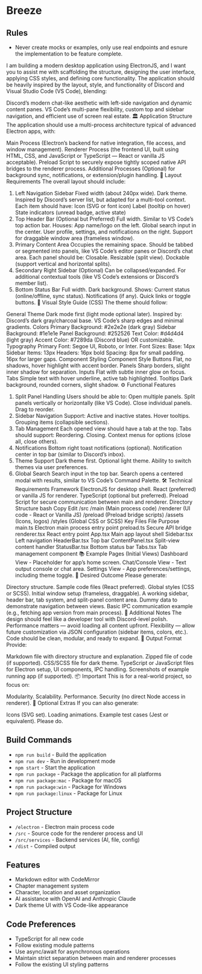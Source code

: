 # Breeze

## Rules
- Never create mocks or examples, only use real endpoints and esnure the implementation to be feature complete.

I am building a modern desktop application using ElectronJS, and I want you to assist me with scaffolding the structure, designing the user interface, applying CSS styles, and defining core functionality. The application should be heavily inspired by the layout, style, and functionality of Discord and Visual Studio Code (VS Code), blending:

Discord’s modern chat-like aesthetic with left-side navigation and dynamic content panes.
VS Code’s multi-pane flexibility, custom top and sidebar navigation, and efficient use of screen real estate.
🏛️ Application Structure
The application should use a multi-process architecture typical of advanced Electron apps, with:

Main Process (Electron’s backend for native integration, file access, and window management).
Renderer Process (the frontend UI, built using HTML, CSS, and JavaScript or TypeScript — React or vanilla JS acceptable).
Preload Script to securely expose tightly scoped native API bridges to the renderer process.
Additional Processes (Optional) for background sync, notifications, or extension/plugin handling.
📐 Layout Requirements
The overall layout should include:

1. Left Navigation Sidebar
Fixed width (about 240px wide).
Dark theme.
Inspired by Discord’s server list, but adapted for a multi-tool context.
Each item should have:
Icon (SVG or font icon)
Label (tooltip on hover)
State indicators (unread badge, active state)
2. Top Header Bar (Optional but Preferred)
Full width.
Similar to VS Code’s top action bar.
Houses:
App name/logo on the left.
Global search input in the center.
User profile, settings, and notifications on the right.
Support for draggable window area (frameless window).
3. Primary Content Area
Occupies the remaining space.
Should be tabbed or segmented into panels, like VS Code’s editor panes or Discord’s chat area.
Each panel should be:
Closable.
Resizable (split view).
Dockable (support vertical and horizontal splits).
4. Secondary Right Sidebar (Optional)
Can be collapsed/expanded.
For additional contextual tools (like VS Code’s extensions or Discord’s member list).
5. Bottom Status Bar
Full width.
Dark background.
Shows:
Current status (online/offline, sync status).
Notifications (if any).
Quick links or toggle buttons.
🎨 Visual Style Guide (CSS)
The theme should follow:

General Theme
Dark mode first (light mode optional later).
Inspired by:
Discord’s dark gray/charcoal base.
VS Code’s sharp edges and minimal gradients.
Colors
Primary Background: #2e2e2e (dark gray)
Sidebar Background: #1e1e1e
Panel Background: #252526
Text Color: #d4d4d4 (light gray)
Accent Color: #7289da (Discord blue) OR customizable.
Typography
Primary Font: Segoe UI, Roboto, or Inter.
Font Sizes:
Base: 14px
Sidebar Items: 13px
Headers: 16px bold
Spacing:
8px for small padding.
16px for larger gaps.
Component Styling
Component	Style
Buttons	Flat, no shadows, hover highlight with accent border.
Panels	Sharp borders, slight inner shadow for separation.
Inputs	Flat with subtle inner glow on focus.
Tabs	Simple text with hover underline, active tab highlighted.
Tooltips	Dark background, rounded corners, slight shadow.
⚙️ Functional Features
1. Split Panel Handling
Users should be able to:
Open multiple panels.
Split panels vertically or horizontally (like VS Code).
Close individual panels.
Drag to reorder.
2. Sidebar Navigation
Support:
Active and inactive states.
Hover tooltips.
Grouping items (collapsible sections).
3. Tab Management
Each opened view should have a tab at the top.
Tabs should support:
Reordering.
Closing.
Context menus for options (close all, close others).
4. Notifications
Bottom right toast notifications (optional).
Notification center in top bar (similar to Discord’s inbox).
5. Theme Support
Dark theme first.
Optional light theme.
Ability to switch themes via user preferences.
6. Global Search
Search input in the top bar.
Search opens a centered modal with results, similar to VS Code’s Command Palette.
🛠️ Technical Requirements
Framework
ElectronJS for desktop shell.
React (preferred) or vanilla JS for renderer.
TypeScript (optional but preferred).
Preload Script for secure communication between main and renderer.
Directory Structure
bash
Copy
Edit
/src
    /main  (Main process code)
    /renderer (UI code - React or Vanilla JS)
    /preload (Preload bridge scripts)
    /assets (Icons, logos)
    /styles (Global CSS or SCSS)
Key Files
File	Purpose
main.ts	Electron main process entry point
preload.ts	Secure API bridge
renderer.tsx	React entry point
App.tsx	Main app layout shell
Sidebar.tsx	Left navigation
HeaderBar.tsx	Top bar
ContentPanel.tsx	Split-view content handler
StatusBar.tsx	Bottom status bar
Tabs.tsx	Tab management component
📚 Example Pages (Initial Views)
Dashboard View - Placeholder for app’s home screen.
Chat/Console View - Text output console or chat area.
Settings View - App preferences/settings, including theme toggle.
💬 Desired Outcome
Please generate:

Directory structure.
Sample code files (React preferred).
Global styles (CSS or SCSS).
Initial window setup (frameless, draggable).
A working sidebar, header bar, tab system, and split-panel content area.
Dummy data to demonstrate navigation between views.
Basic IPC communication example (e.g., fetching app version from main process).
🧠 Additional Notes
The design should feel like a developer tool with Discord-level polish.
Performance matters — avoid loading all content upfront.
Flexibility — allow future customization via JSON configuration (sidebar items, colors, etc.).
Code should be clean, modular, and ready to expand.
🎁 Output Format
Provide:

Markdown file with directory structure and explanation.
Zipped file of code (if supported).
CSS/SCSS file for dark theme.
TypeScript or JavaScript files for Electron setup, UI components, IPC handling.
Screenshots of example running app (if supported).
📦 Important
This is for a real-world project, so focus on:

Modularity.
Scalability.
Performance.
Security (no direct Node access in renderer).
🔗 Optional Extras
If you can also generate:

Icons (SVG set).
Loading animations.
Example test cases (Jest or equivalent).
Please do.



## Build Commands
- `npm run build` - Build the application
- `npm run dev` - Run in development mode
- `npm start` - Start the application
- `npm run package` - Package the application for all platforms
- `npm run package:mac` - Package for macOS
- `npm run package:win` - Package for Windows
- `npm run package:linux` - Package for Linux

## Project Structure
- `/electron` - Electron main process code
- `/src` - Source code for the renderer process and UI
- `/src/services` - Backend services (AI, file, config)
- `/dist` - Compiled output

## Features
- Markdown editor with CodeMirror
- Chapter management system
- Character, location and asset organization
- AI assistance with OpenAI and Anthropic Claude
- Dark theme UI with VS Code-like appearance

## Code Preferences
- TypeScript for all new code
- Follow existing module patterns
- Use async/await for asynchronous operations
- Maintain strict separation between main and renderer processes
- Follow the existing UI styling patterns